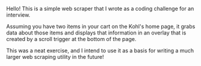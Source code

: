 Hello! This is a simple web scraper that I wrote as a coding challenge for an interview. 

Assuming you have two items in your cart on the Kohl's home page, it grabs data about those items and displays that information in an overlay that is created by a scroll trigger at the bottom of the page. 

This was a neat exercise, and I intend to use it as a basis for writing a much larger web scraping utility in the future!